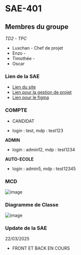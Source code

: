 # SAE-401

## Membres du groupe
_TD2_ - _TPC_

* Luxchan - Chef de projet
* Enzo - 
* Timothée - 
* Oscar 

### Lien de la SAE
* [Lien du site](https://anatanoooooooooo.github.io/SAE401T)
* [Lien pour la gestion de projet](https://docs.google.com/document/d/1yq73n3k2S7ZkVL3o0onS-7HZV3GBDi14siKk4bIMVpo/edit?usp=sharing)
* [Lien pour le figma](https://www.figma.com/design/l19bbzA2DafIB0htEvGu4w/Maquette-LOET-Auto-Ecole?node-id=0-1&t=9OHEUjKttR7XU7hg-1)

### COMPTE

* CANDIDAT
- login : test, mdp : test123

__ADMIN__  
- login : admin12, mdp : test1234

__AUTO-ECOLE__  
- login : admin5, mdp : test12345

### MCD

![image](https://github.com/user-attachments/assets/1b3bdcba-1b2c-4cba-8dd5-7b75b05aa611)

### Diagramme de Classe

![image](https://github.com/user-attachments/assets/c4456d83-3e5c-4fed-9cdb-314e038005aa)

### Update de la SAE
22/03/2025

* FRONT ET BACK EN COURS
